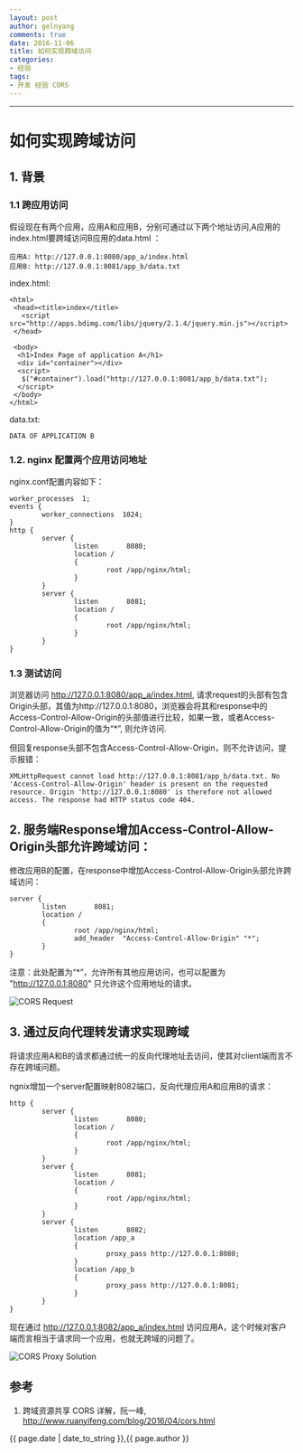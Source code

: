 ```yaml
---
layout: post
author: gelnyang
comments: true
date: 2016-11-06
title: 如何实现跨域访问
categories:
- 经验
tags:
- 开发 经验 CORS
---
```

---

# 如何实现跨域访问

## 1. 背景

### 1.1 跨应用访问
假设现在有两个应用，应用A和应用B，分别可通过以下两个地址访问,A应用的index.html要跨域访问B应用的data.html ：
```
应用A: http://127.0.0.1:8080/app_a/index.html
应用B: http://127.0.0.1:8081/app_b/data.txt
```

index.html:
```
<html>
 <head><title>index</title>
   <script src="http://apps.bdimg.com/libs/jquery/2.1.4/jquery.min.js"></script>
 </head>

 <body>
  <h1>Index Page of application A</h1>
  <div id="container"></div>
  <script>
   $("#container").load("http://127.0.0.1:8081/app_b/data.txt");
  </script>
 </body>
</html>
```

data.txt:
```
DATA OF APPLICATION B
```
### 1.2. nginx 配置两个应用访问地址
nginx.conf配置内容如下：
```
worker_processes  1;
events {
        worker_connections  1024;
}
http {
        server {
                listen       8080;
                location /
                {
                        root /app/nginx/html;
                }
        }
        server {
                listen       8081;
                location /
                {
                        root /app/nginx/html;
                }
        }
}
```

### 1.3 测试访问

浏览器访问 http://127.0.0.1:8080/app_a/index.html, 请求request的头部有包含Origin头部，其值为http://127.0.0.1:8080，浏览器会将其和response中的Access-Control-Allow-Origin的头部值进行比较，如果一致，或者Access-Control-Allow-Origin的值为“*”, 则允许访问.

但回复response头部不包含Access-Control-Allow-Origin，则不允许访问，提示报错：
```
XMLHttpRequest cannot load http://127.0.0.1:8081/app_b/data.txt. No 'Access-Control-Allow-Origin' header is present on the requested resource. Origin 'http://127.0.0.1:8080' is therefore not allowed access. The response had HTTP status code 404.
```

## 2. 服务端Response增加Access-Control-Allow-Origin头部允许跨域访问：

修改应用B的配置，在response中增加Access-Control-Allow-Origin头部允许跨域访问：
```
server {
        listen       8081;
        location /
        {
                root /app/nginx/html;
                add_header  "Access-Control-Allow-Origin" "*";
        }
}
```
注意：此处配置为“*”，允许所有其他应用访问，也可以配置为 "http://127.0.0.1:8080" 只允许这个应用地址的请求。

![CORS Request](/media/file/2016/cors_request.png "CORS Request")

## 3. 通过反向代理转发请求实现跨域

将请求应用A和B的请求都通过统一的反向代理地址去访问，使其对client端而言不存在跨域问题。

ngnix增加一个server配置映射8082端口，反向代理应用A和应用B的请求：
```
http {
        server {
                listen       8080;
                location /
                {
                        root /app/nginx/html;
                }
        }
        server {
                listen       8081;
                location /
                {
                        root /app/nginx/html;
                }
        }
        server {
                listen       8082;
                location /app_a
                {
                        proxy_pass http://127.0.0.1:8080;
                }
                location /app_b
                {
                        proxy_pass http://127.0.0.1:8081;
                }
        }
}
```

现在通过 http://127.0.0.1:8082/app_a/index.html 访问应用A，这个时候对客户端而言相当于请求同一个应用，也就无跨域的问题了。


![CORS Proxy Solution](/media/file/2016/cors_proxy_solution.png "CORS Proxy Solution")

## 参考

1. 跨域资源共享 CORS 详解，阮一峰, http://www.ruanyifeng.com/blog/2016/04/cors.html



{{ page.date | date_to_string }},{{ page.author }}
